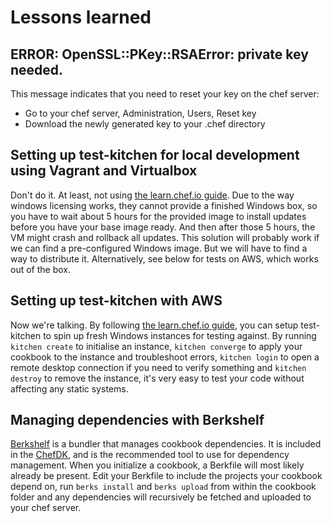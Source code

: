 # Lessons learned

## ERROR: OpenSSL::PKey::RSAError: private key needed.
This message indicates that you need to reset your key on the chef server:
* Go to your chef server, Administration, Users, Reset key
* Download the newly generated key to your .chef directory

## Setting up test-kitchen for local development using Vagrant and Virtualbox
Don't do it. At least, not using [the learn.chef.io guide](https://learn.chef.io/local-development/windows/get-set-up/get-set-up-vagrant/).
Due to the way windows licensing works, they cannot provide a finished Windows box, so you have to wait about 5 hours for the provided image to install updates before you have your base image ready. And then after those 5 hours, the VM might crash and rollback all updates.
This solution will probably work if we can find a pre-configured Windows image. But we will have to find a way to distribute it.
Alternatively, see below for tests on AWS, which works out of the box.

## Setting up test-kitchen with AWS
Now we're talking. By following [the learn.chef.io guide](https://learn.chef.io/local-development/windows/get-set-up/get-set-up-ec2/), you can setup test-kitchen to spin up fresh Windows instances for testing against.
By running `kitchen create` to initialise an instance, `kitchen converge` to apply your cookbook to the instance and troubleshoot errors, `kitchen login` to open a remote desktop connection if you need to verify something and `kitchen destroy` to remove the instance, it's very easy to test your code without affecting any static systems. 

## Managing dependencies with Berkshelf
[Berkshelf](http://berkshelf.com/) is a bundler that manages cookbook dependencies. It is included in the [ChefDK](https://downloads.chef.io/chef-dk/), and is the recommended tool to use for dependency management. 
When you initialize a cookbook, a Berkfile will most likely already be present.
Edit your Berkfile to include the projects your cookbook depend on, run `berks install` and `berks upload` from within the cookbook folder and any dependencies will recursively be fetched and uploaded to your chef server.